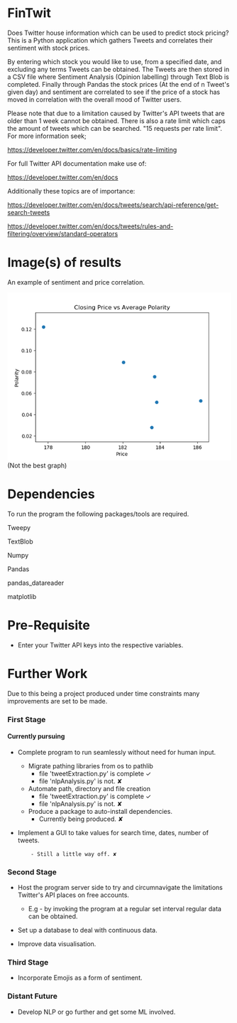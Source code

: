 # FinTwit

Does Twitter house information which can be used to predict stock pricing? This is a Python application which gathers Tweets and correlates their sentiment with stock prices. 

By entering which stock you would like to use, from a specified date, and excluding any terms Tweets can be obtained. 
The Tweets are then stored in a CSV file where Sentiment Analysis (Opinion labelling) through Text Blob is completed. 
Finally through Pandas the stock prices (At the end of n Tweet's given day) and sentiment are correlated to see if the price of a stock has moved in correlation with the overall mood of Twitter users.

Please note that due to a limitation caused by Twitter's API tweets that are older than 1 week cannot be obtained. There is also a rate limit which caps the amount of tweets which can be searched. "15 requests per rate limit". For more information seek;

https://developer.twitter.com/en/docs/basics/rate-limiting

For full Twitter API documentation make use of:

https://developer.twitter.com/en/docs

Additionally these topics are of importance:

https://developer.twitter.com/en/docs/tweets/search/api-reference/get-search-tweets

https://developer.twitter.com/en/docs/tweets/rules-and-filtering/overview/standard-operators

# Image(s) of results

An example of sentiment and price correlation.

![alt text](https://raw.githubusercontent.com/JamieAlbertelli/FinTwit/master/figures/facebook/facebook_closing_price_vs_avg_polarity.png)
(Not the best graph)

# Dependencies

To run the program the following packages/tools are required.

Tweepy

TextBlob

Numpy

Pandas

pandas_datareader

matplotlib

# Pre-Requisite

- Enter your Twitter API keys into the respective variables.

# Further Work

Due to this being a project produced under time constraints many improvements are set to be made.

### First Stage

#### Currently pursuing
- Complete program to run seamlessly without need for human input. 
     - Migrate pathing libraries from os to pathlib 
          -  file 'tweetExtraction.py' is complete ✓ 
          - file 'nlpAnalysis.py' is not. ✘
     - Automate path, directory and file creation
          -  file 'tweetExtraction.py' is complete ✓ 
          - file 'nlpAnalysis.py' is not. ✘
     - Produce a package to auto-install dependencies.
          - Currently being produced. ✘

- Implement a GUI to take values for search time, dates, number of tweets.
          
          - Still a little way off. ✘

### Second Stage

- Host the program server side to try and circumnavigate the limitations Twitter's API places on free accounts. 
    - E.g - by invoking the program at a regular set interval regular data can be obtained.

- Set up a database to deal with continuous data.

- Improve data visualisation.

### Third Stage

- Incorporate Emojis as a form of sentiment.

### Distant Future

- Develop NLP or go further and get some ML involved.

